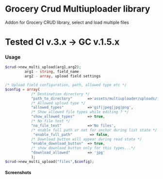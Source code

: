 # Grocery Crud Multiuploader library
Addon for Grocery CRUD library, select and load multiple files

# Tested CI v.3.x -> GC v.1.5.x

### Usage
```php 
$crud->new_multi_upload(arg1,arg2);
         arg1 - string, field_name
         arg2 - array, upload field settings
```

```php 
/* Upload field configuration, path, allowed type etc */
$config = array(
		    /* Destination directory */
		    "path_to_directory"       =>'assets/multiuploader/uploads/files/',
		    /* Allowed upload type */
		    "allowed_types"           =>'gif|jpeg|jpg|png',
		    /* Show allowed file types while editing ? */
		    "show_allowed_types"      => true,
			/* No file text */
		    "no_file_text"            =>'No files',
			/* enable full path or not for anchor during list state */
		     "enable_full_path"        => false,
		    /* Download button will appear during read state */
		    "enable_download_button"  => true,
			/* show download button only for this types...*/
			"download_allowed"        => 'jpg' 		
			);
$crud->new_multi_upload("files",$config);
```

#### Screenshots
[1]:https://github.com/F0x5F/grocery_crud_multiuploader_library/blob/main/screenshots/srcreen_1.png
